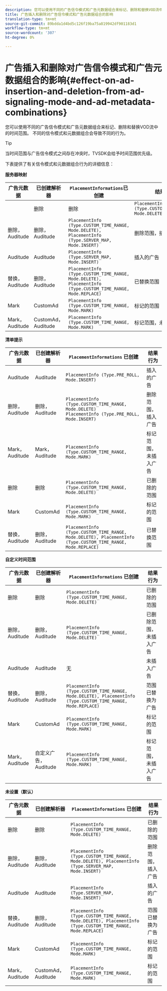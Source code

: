 ```yaml
---
description: 您可以使用不同的广告信令模式和广告元数据组合来标记、删除和替换VOD流中的时间范围。 不同的信令模式和元数据组合会导致不同的行为。
title: 广告插入和删除对广告信令模式和广告元数据组合的影响
translation-type: tm+mt
source-git-commit: 89bdda1d4bd5c126f19ba75a819942df901183d1
workflow-type: tm+mt
source-wordcount: '307'
ht-degree: 0%

---
```



# 广告插入和删除对广告信令模式和广告元数据组合的影响{#effect-on-ad-insertion-and-deletion-from-ad-signaling-mode-and-ad-metadata-combinations}

您可以使用不同的广告信令模式和广告元数据组合来标记、删除和替换VOD流中的时间范围。 不同的信令模式和元数据组合会导致不同的行为。

>[!TIP]
>
>当时间范围与广告信令模式之间存在冲突时，TVSDK会给予时间范围优先级。

下表提供了有关信令模式和元数据组合行为的详细信息：

**服务器映射**

| **广告元数据** | **已创建解析器** | **`PlacementInformations`已创建** | **结果行为** |
|--- |--- |--- |--- |
|  | 删除 | 删除 | `PlacementInfo (Type.CUSTOM_TIME_RANGE, Mode.DELETE)` | 已删除的范围 |
| 删除，Auditude | 删除，Auditude | `PlacementInfo (Type.CUSTOM_TIME_RANGE, Mode.DELETE),` <br>`PlacementInfo (Type.SERVER_MAP, Mode.INSERT)` | 删除范围，插入广告 |
| Auditude | Auditude | `PlacementInfo (Type.SERVER_MAP, Mode.INSERT)` | 插入的广告 |
| 替换，Auditude | 删除，Auditude | `PlacementInfo (Type.CUSTOM_TIME_RANGE, Mode.DELETE), PlacementInfo (Type.CUSTOM_TIME_RANGE, Mode.REPLACE)` | 已替换范围 |
| Mark | CustomAd | `PlacementInfo (Type.CUSTOM_TIME_RANGE, Mode.MARK)` | 标记的范围 |
| Mark， Auditude | CustomAd， Auditude | `PlacementInfo (Type.CUSTOM_TIME_RANGE, Mode.MARK)` | 标记范围，未插入广告 |

**清单提示**

| 广告元数据 | 已创建解析器 | `PlacementInformations` 已创建 | 结果行为 |
|--- |--- |--- |--- |
| Auditude | Auditude | `PlacementInfo (Type.PRE_ROLL, Mode.INSERT)` | 插入的广告 |
| 删除，Auditude | 删除，Auditude | `PlacementInfo (Type.CUSTOM_TIME_RANGE, Mode.DELETE)`<br>`PlacementInfo (Type.PRE_ROLL, Mode.INSERT)` | 删除范围，插入广告 |
| Mark， Auditude | Mark， Auditude | `PlacementInfo (Type.CUSTOM_TIME_RANGE, Mode.MARK)` | 标记范围，未插入广告 |
| 删除 | 删除 | `PlacementInfo (Type.CUSTOM_TIME_RANGE, Mode.DELETE)` | 已删除的范围 |
| Mark | CustomAd | `PlacementInfo (Type.CUSTOM_TIME_RANGE, Mode.MARK)` | 标记的范围 |
| 替换，Auditude | 删除，Auditude | `PlacementInfo (Type.CUSTOM_TIME_RANGE, Mode.DELETE), PlacementInfo (Type.CUSTOM_TIME_RANGE, Mode.REPLACE)` | 已替换范围 |

**自定义时间范围**

| 广告元数据 | 已创建解析器 | `PlacementInformations` 已创建 | 结果行为 |
|--- |--- |--- |--- |
| 删除 | 删除 | `PlacementInfo (Type.CUSTOM_TIME_RANGE, Mode.DELETE)` | 已删除的范围 |
| 删除，Auditude | 删除，Auditude | `PlacementInfo (Type.CUSTOM_TIME_RANGE, Mode.DELETE)` | 已删除范围，未插入广告 |
| Auditude | Auditude | 无 | 未插入广告 |
| 替换，Auditude | 删除，Auditude | `PlacementInfo (Type.CUSTOM_TIME_RANGE, Mode.DELETE), PlacementInfo (Type.CUSTOM_TIME_RANGE, Mode.REPLACE)` | 范围已替换为广告 |
| Mark | CustomAd | `PlacementInfo (Type.CUSTOM_TIME_RANGE, Mode.MARK)` | 标记的范围 |
| Mark， Auditude | 自定义广告，Auditude | `PlacementInfo (Type.CUSTOM_TIME_RANGE, Mode.MARK)` | 标记范围，未插入广告 |

**未设置（默认）**

| 广告元数据 | 已创建解析器 | `PlacementInformations` 已创建 | 结果行为 |
|--- |--- |--- |--- |
| 删除 | 删除 | `PlacementInfo (Type.CUSTOM_TIME_RANGE, Mode.DELETE)` | 已删除的范围 |
| 删除，Auditude | 删除，Auditude | `PlacementInfo (Type.CUSTOM_TIME_RANGE, Mode.DELETE), PlacementInfo (Type.SERVER_MAP, Mode.INSERT)` | 删除范围，插入广告 |
| Auditude | Auditude | `PlacementInfo (Type.SERVER_MAP, Mode.INSERT)` | 插入的广告 |
| 替换，Auditude | 删除，Auditude | `PlacementInfo (Type.CUSTOM_TIME_RANGE, Mode.DELETE), PlacementInfo (Type.CUSTOM_TIME_RANGE, Mode.REPLACE)` | 范围已替换为广告 |
| Mark | CustomAd | `PlacementInfo (Type.CUSTOM_TIME_RANGE, Mode.MARK)` | 标记的范围 |
| Mark， Auditude | CustomAd， Auditude | `PlacementInfo (Type.CUSTOM_TIME_RANGE, Mode.MARK)` | 标记的范围 |
